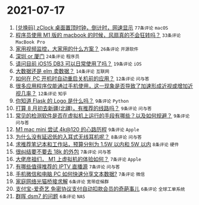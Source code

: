 # 2021-07-17

1. [[兑换码] zClock 桌面置顶时钟，倒计时，网速显示](https://www.v2ex.com/t/790028) `77条评论` `macOS`
1. [程序员使用 M1 版的 macbook 的时候，风扇真的不会狂转吗？](https://www.v2ex.com/t/790050) `33条评论` `MacBook Pro`
1. [家用视频监控，大家用的什么方案？](https://www.v2ex.com/t/790029) `26条评论` `开源软件`
1. [深圳 or 厦门](https://www.v2ex.com/t/790076) `24条评论` `程序员`
1. [请问目前 iOS15 DB3 可以日常使用了吗？](https://www.v2ex.com/t/790053) `19条评论` `iOS`
1. [大数据还是 elm 卖数据？](https://www.v2ex.com/t/790031) `14条评论` `互联网`
1. [如何在 PC 开机时自动重启关机前的应用？](https://www.v2ex.com/t/790056) `12条评论` `问与答`
1. [很多应用程序仅能通过手机使用，这一现象是否导致了加速形成近视或增加近视几率？](https://www.v2ex.com/t/790032) `12条评论` `知乎`
1. [你知道 Flask 的 Logo 是什么吗？](https://www.v2ex.com/t/790094) `9条评论` `Python`
1. [打算 8 月初去新疆(北疆)，有推荐的线路吗？](https://www.v2ex.com/t/790087) `9条评论` `问与答`
1. [常见的检测软件是否在虚拟机上运行的手段有哪些？以及如何规避？](https://www.v2ex.com/t/790077) `9条评论` `问与答`
1. [M1 mac mini 尝试 4k@120 的心路历程](https://www.v2ex.com/t/790052) `9条评论` `Apple`
1. [为什么没有延迟低的入耳式无线耳机呢？](https://www.v2ex.com/t/790097) `8条评论` `问与答`
1. [求推荐笔记本和工作站，预算分别为 1.5W 以内和 5W 以内](https://www.v2ex.com/t/790025) `8条评论` `硬件`
1. [很纠结要不要去 18k 的外包](https://www.v2ex.com/t/790095) `7条评论` `问与答`
1. [大佬彦祖们， M1 上虚拟机的体验如何？](https://www.v2ex.com/t/790083) `7条评论` `Apple`
1. [有哪些值得推荐的 IPTV 直播源](https://www.v2ex.com/t/790047) `7条评论` `问与答`
1. [手机微信和电脑 PC 如何快速分享文本数据?](https://www.v2ex.com/t/790026) `7条评论` `微信`
1. [家庭网络光猫桥接求解](https://www.v2ex.com/t/790042) `6条评论` `宽带症候群`
1. [支付宝-爱奇艺 免密协议支付自动扣款会员的奇葩事儿](https://www.v2ex.com/t/790036) `6条评论` `全球工单系统`
1. [群晖 dsm7 的问题](https://www.v2ex.com/t/790035) `6条评论` `NAS`

